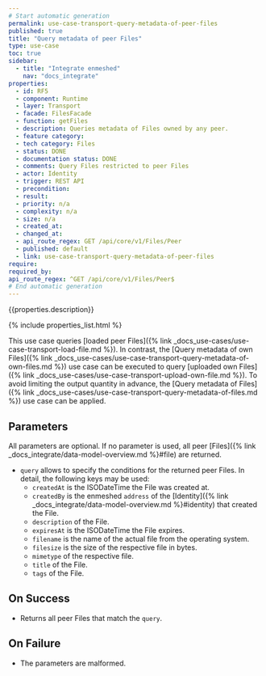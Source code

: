 ```yaml
---
# Start automatic generation
permalink: use-case-transport-query-metadata-of-peer-files
published: true
title: "Query metadata of peer Files"
type: use-case
toc: true
sidebar:
  - title: "Integrate enmeshed"
    nav: "docs_integrate"
properties:
  - id: RF5
  - component: Runtime
  - layer: Transport
  - facade: FilesFacade
  - function: getFiles
  - description: Queries metadata of Files owned by any peer.
  - feature category:
  - tech category: Files
  - status: DONE
  - documentation status: DONE
  - comments: Query Files restricted to peer Files
  - actor: Identity
  - trigger: REST API
  - precondition:
  - result:
  - priority: n/a
  - complexity: n/a
  - size: n/a
  - created_at:
  - changed_at:
  - api_route_regex: GET /api/core/v1/Files/Peer
  - published: default
  - link: use-case-transport-query-metadata-of-peer-files
require:
required_by:
api_route_regex: ^GET /api/core/v1/Files/Peer$
# End automatic generation
---
```


{{properties.description}}

{% include properties_list.html %}

This use case queries [loaded peer Files]({% link _docs_use-cases/use-case-transport-load-file.md %}).
In contrast, the [Query metadata of own Files]({% link _docs_use-cases/use-case-transport-query-metadata-of-own-files.md %}) use case can be executed to query [uploaded own Files]({% link _docs_use-cases/use-case-transport-upload-own-file.md %}).
To avoid limiting the output quantity in advance, the [Query metadata of Files]({% link _docs_use-cases/use-case-transport-query-metadata-of-files.md %}) use case can be applied.

## Parameters

All parameters are optional. If no parameter is used, all peer [Files]({% link _docs_integrate/data-model-overview.md %}#file) are returned.

- `query` allows to specify the conditions for the returned peer Files. In detail, the following keys may be used:
  - `createdAt` is the ISODateTime the File was created at.
  - `createdBy` is the enmeshed `address` of the [Identity]({% link _docs_integrate/data-model-overview.md %}#identity) that created the File.
  - `description` of the File.
  - `expiresAt` is the ISODateTime the File expires.
  - `filename` is the name of the actual file from the operating system.
  - `filesize` is the size of the respective file in bytes.
  - `mimetype` of the respective file.
  - `title` of the File.
  - `tags` of the File.

## On Success

- Returns all peer Files that match the `query`.

## On Failure

- The parameters are malformed.
